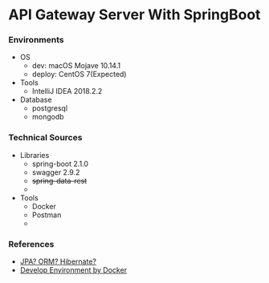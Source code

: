 # API Gateway Server With SpringBoot

### Environments
- OS
  - dev: macOS Mojave 10.14.1
  - deploy: CentOS 7(Expected)
- Tools
  - IntelliJ IDEA 2018.2.2
- Database
  - postgresql
  - mongodb

### Technical Sources
- Libraries
  - spring-boot 2.1.0
  - swagger 2.9.2
  - ~~spring-data-rest~~
  - 
- Tools
  - Docker
  - Postman
  -
 

### References
- [JPA? ORM? Hibernate?](http://www.libqa.com/wiki/769)
- [Develop Environment by Docker](http://raccoonyy.github.io/docker-usages-for-dev-environment-setup/)
